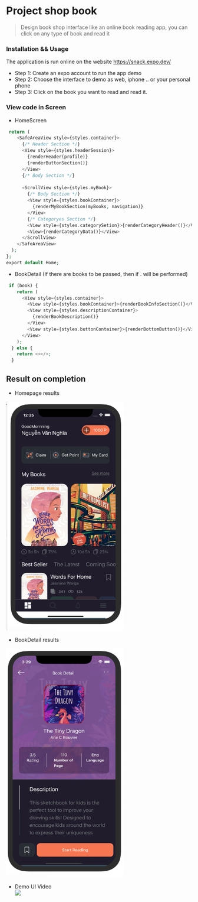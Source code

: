 # Project shop book
> Design book shop interface like an online book reading app, you can click on any type of book and read it
### Installation && Usage
The application is run online on the website https://snack.expo.dev/ <br>
- Step 1: Create an expo account to run the app demo <br>
- Step 2: Choose the interface to demo as web, iphone .. or your personal phone
- Step 3: Click on the book you want to read and read it.
### View code in Screen
- HomeScreen
```php
 return (
    <SafeAreaView style={styles.container}>
      {/* Header Section */}
      <View style={styles.headerSession}>
        {renderHeader(profile)}
        {renderButtonSection()}
      </View>
      {/* Body Section */}

      <ScrollView style={styles.myBook}>
        {/* Body Section */}
        <View style={styles.bookContainer}>
          {renderMyBookSection(myBooks, navigation)}
        </View>
        {/* Categoryes Section */}
        <View style={styles.categorySetion}>{renderCategoryHeader()}</View>
        <View>{renderCategoryData()}</View>
      </ScrollView>
    </SafeAreaView>
  );
};
export default Home;
```
- BookDetail  (If there are books to be passed, then if . will be performed)
```php
 if (book) {
    return (
      <View style={styles.container}>
        <View style={styles.bookContainer}>{renderBookInfoSection()}</View>
        <View style={styles.descriptionContainer}>
          {renderBookDescription()}
        </View>
        <View style={styles.buttonContainer}>{renderBottomButton()}</View>
      </View>
    );
  } else {
    return <></>;
  }
```
## Result on completion
- Homepage results <br>

<img src="./assets/imgResults/home.png"  width="320" height="620">

- BookDetail results <br>
<img src="./assets/imgResults/detail.png"  width="320" height="620">

- Demo UI Video <br>
[![](https://res.cloudinary.com/marcomontalbano/image/upload/v1642259203/video_to_markdown/images/youtube--cUcFJQvaUNk-c05b58ac6eb4c4700831b2b3070cd403.jpg)](https://www.youtube.com/watch?v=cUcFJQvaUNk "")


